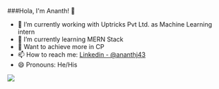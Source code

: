 ###Hola, I'm Ananth! 👋


- 🔭 I’m currently working with Uptricks Pvt Ltd. as Machine Learning intern
- 🌱 I’m currently learning MERN Stack
- 💬 Want to achieve more in CP
- 📫 How to reach me: [Linkedin - @ananthj43](https://www.linkedin.com/in/ananthj43) 
- 😄 Pronouns: He/His
<img src="https://github-readme-stats.vercel.app/api?username=Ananth9911&&show_icons=true&title_color=ffffff&icon_color=bb2acf&text_color=daf7dc&bg_color=151515">
